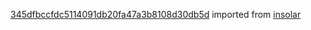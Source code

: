 [345dfbccfdc5114091db20fa47a3b8108d30db5d](https://github.com/insolar/insolar/commit/345dfbccfdc5114091db20fa47a3b8108d30db5d) imported from [insolar](https://github.com/insolar/insolar)
